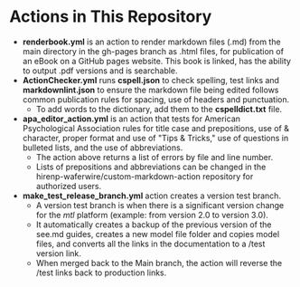 # Actions in This Repository

-  **renderbook.yml** is an action to render markdown files (.md) from the main directory in the gh-pages branch as .html files, for publication of an eBook on a GitHub pages website. This book is linked, has the ability to output .pdf versions and is searchable.
- **ActionChecker.yml** runs **cspell.json** to check spelling, test links and **markdownlint.json** to ensure the markdown file being edited follows common publication rules for spacing, use of headers and punctuation.
  - To add words to the dictionary, add them to the **cspelldict.txt** file.
- **apa_editor_action.yml** is an action that tests for American Psychological Association rules for title case and prepositions, use of & character, proper format and use of "Tips & Tricks," use of questions in bulleted lists, and the use of abbreviations.
  - The action above returns a list of errors by file and line number.
  - Lists of prepositions and abbreviations can be changed in the hirenp-waferwire/custom-markdown-action repository for authorized users.
- **make_test_release_branch.yml** action creates a version test branch.
  - A version test branch is when there is a significant version change for the _mtl_ platform (example: from version 2.0 to version 3.0).
  - It automatically creates a backup of the previous version of the see.md guides, creates a new model file folder and copies model files, and converts all the links in the documentation to a /test version link.  
  - When merged back to the Main branch, the action will reverse the /test links back to production links. 
